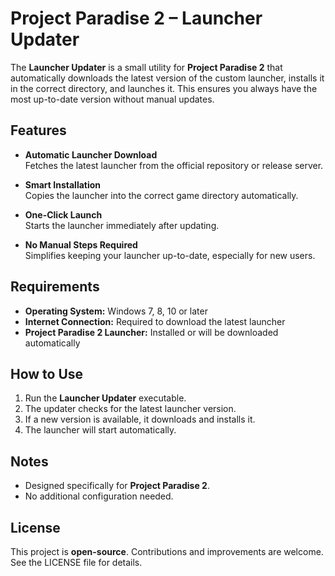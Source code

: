# Project Paradise 2 – Launcher Updater

The **Launcher Updater** is a small utility for **Project Paradise 2** that automatically downloads the latest version of the custom launcher, installs it in the correct directory, and launches it. This ensures you always have the most up-to-date version without manual updates.

## Features
- **Automatic Launcher Download**  
  Fetches the latest launcher from the official repository or release server.

- **Smart Installation**  
  Copies the launcher into the correct game directory automatically.

- **One-Click Launch**  
  Starts the launcher immediately after updating.

- **No Manual Steps Required**  
  Simplifies keeping your launcher up-to-date, especially for new users.

## Requirements
- **Operating System:** Windows 7, 8, 10 or later  
- **Internet Connection:** Required to download the latest launcher  
- **Project Paradise 2 Launcher:** Installed or will be downloaded automatically  

## How to Use
1. Run the **Launcher Updater** executable.  
2. The updater checks for the latest launcher version.  
3. If a new version is available, it downloads and installs it.  
4. The launcher will start automatically.

## Notes
- Designed specifically for **Project Paradise 2**.  
- No additional configuration needed.  

## License
This project is **open-source**. Contributions and improvements are welcome. See the LICENSE file for details.
